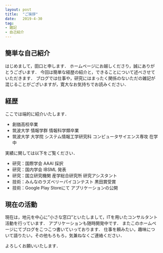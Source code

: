 ```yaml
---
layout: post
title:  "ご挨拶"
date:   2019-4-30
tag:
- 雑記
- 自己紹介
---
```


## 簡単な自己紹介

はじめまして，田口と申します．
ホームページにお越しくださり，誠にありがとうございます．
今回は簡単な経歴の紹介と，できることについて述べさせていただきます．
ブログでは仕事や，研究にはまったく関係のないただの雑記が混じることがございますが，寛大なお気持ちでお読みください．

## 経歴

ここでは端的に紹介いたします．

+ 創価高校卒業
+ 筑波大学 情報学群 情報科学類卒業
+ 筑波大学 大学院 システム情報工学研究科 コンピュータサイエンス専攻 在学中

実績に関しては以下をご覧ください．

+ 研究：国際学会 AAAI 採択
+ 研究：国内学会 IBSML 発表
+ 研究：国立研究機関 産学総合研究所 研究アシスタント
+ 技術：みんなのラズベリーパイコンテスト 黒田賞受賞
+ 技術：Google Play Storeにて アプリケーションの公開

## 現在の活動

現在は，地元を中心に”小さな窓口”といたしまして，ITを用いたコンサルタント活動を行っています．
アプリケーションも随時開発中です．
またこのホームページにてブログをこつこつ書いていっております．
仕事を頼みたい，趣味について語りたい，その他もろもろ，気兼ねなくご連絡ください．

よろしくお願いいたします．